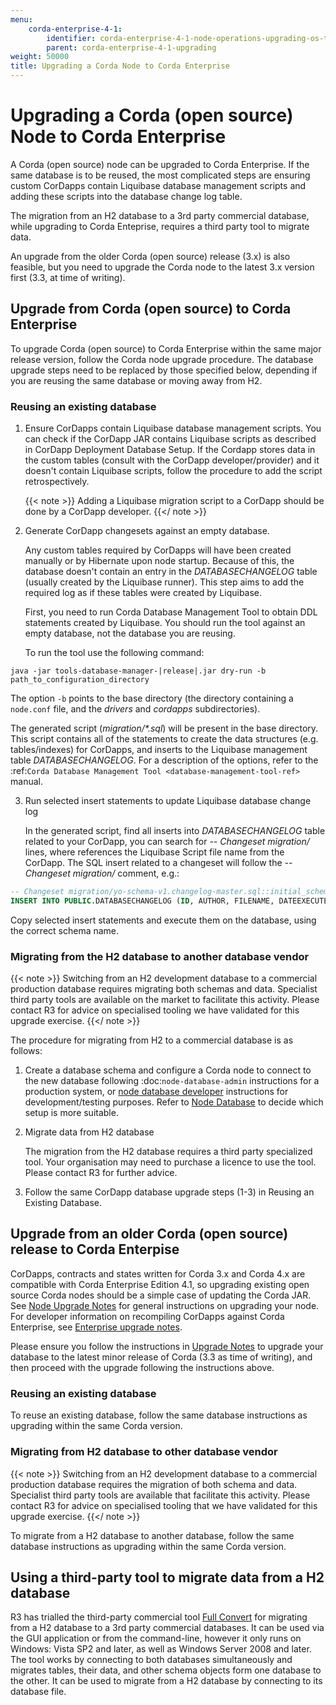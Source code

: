 ```yaml
---
menu:
    corda-enterprise-4-1:
        identifier: corda-enterprise-4-1-node-operations-upgrading-os-to-ent
        parent: corda-enterprise-4-1-upgrading
weight: 50000
title: Upgrading a Corda Node to Corda Enterprise
---
```


# Upgrading a Corda (open source) Node to Corda Enterprise

A Corda (open source) node can be upgraded to Corda Enterprise.
If the same database is to be reused, the most complicated steps are ensuring custom CorDapps contain
Liquibase database management scripts and adding these scripts into the database change log table.

The migration from an H2 database to a 3rd party commercial database, while upgrading to Corda Enteprise,
requires a third party tool to migrate data.

An upgrade from the older Corda (open source) release (3.x) is also feasible,
but you need to upgrade the Corda node to the latest 3.x version first (3.3, at time of writing).


## Upgrade from Corda (open source) to Corda Enterprise

To upgrade Corda (open source) to Corda Enterprise within the same major release version, follow the Corda node upgrade procedure.
The database upgrade steps need to be replaced by those specified below,
depending if you are reusing the same database or moving away from H2.

### Reusing an existing database

1. Ensure CorDapps contain Liquibase database management scripts.
   You can check if the CorDapp JAR contains Liquibase scripts as described in CorDapp Deployment Database Setup.
   If the Cordapp stores data in the custom tables (consult with the CorDapp developer/provider)
   and it doesn't contain Liquibase scripts, follow the procedure
   to add the script retrospectively.

   {{< note >}}
   Adding a Liquibase migration script to a CorDapp should be done by a CorDapp developer.
   {{</ note >}}

2. Generate CorDapp changesets against an empty database.

   Any custom tables required by CorDapps will have been created manually or by Hibernate upon node startup.
   Because of this, the database doesn't contain an entry in the *DATABASECHANGELOG* table (usually created by the Liquibase runner).
   This step aims to add the required log as if these tables were created by Liquibase.

   First, you need to run Corda Database Management Tool to obtain DDL statements created by Liquibase.
   You should run the tool against an empty database, not the database you are reusing.

   To run the tool use the following command:

```shell
java -jar tools-database-manager-|release|.jar dry-run -b path_to_configuration_directory
```

   The option `-b` points to the base directory (the directory containing a `node.conf` file, and the *drivers* and *cordapps* subdirectories).

   The generated script (*migration/\*.sql*) will be present in the base directory.
   This script contains all of the statements to create the data structures (e.g. tables/indexes) for CorDapps,
   and inserts to the Liquibase management table *DATABASECHANGELOG*.
   For a description of the options, refer to the :ref:`Corda Database Management Tool <database-management-tool-ref>` manual.

3. Run selected insert statements to update Liquibase database change log

   In the generated script, find all inserts into *DATABASECHANGELOG* table related to your CorDapp,
   you can search for *-- Changeset migration/<file-name>* lines, where <file-name> references the Liquibase Script file name from the CorDapp.
   The SQL insert related to a changeset will follow the *-- Changeset migration/<file-name>* comment, e.g.:

```sql
-- Changeset migration/yo-schema-v1.changelog-master.sql::initial_schema_for_YoSchemaV1::R3.Corda.Generated
INSERT INTO PUBLIC.DATABASECHANGELOG (ID, AUTHOR, FILENAME, DATEEXECUTED, ORDEREXECUTED, MD5SUM, DESCRIPTION, COMMENTS, EXECTYPE, CONTEXTS, LABELS, LIQUIBASE, DEPLOYMENT_ID) VALUES ('initial_schema_for_YoSchemaV1', 'R3.Corda.Generated', 'migration/yo-schema-v1.changelog-master.sql', NOW(), 74, '7:2d4e1d5d7165a8edc848208d0707eb24', 'sql', '', 'EXECUTED', NULL, NULL, '3.5.3', '2862877878');
```

   Copy selected insert statements and execute them on the database, using the correct schema name.

### Migrating from the H2 database to another database vendor

{{< note >}}
Switching from an H2 development database to a commercial production database requires migrating both schemas and data.
Specialist third party tools are available on the market to facilitate this activity. Please contact R3 for advice on specialised tooling
we have validated for this upgrade exercise.
{{</ note >}}

The procedure for migrating from H2 to a commercial database is as follows:

1. Create a database schema and configure a Corda node to connect to the new database following :doc:`node-database-admin` instructions
   for a production system, or [node database developer](node-database-developer.md) instructions for development/testing purposes.
   Refer to [Node Database](node-database.md) to decide which setup is more suitable.

2. Migrate data from H2 database

   The migration from the H2 database requires a third party specialized tool.
   Your organisation may need to purchase a licence to use the tool.
   Please contact R3 for further advice.

3. Follow the same CorDapp database upgrade steps (1-3) in Reusing an Existing Database.


## Upgrade from an older Corda (open source) release to Corda Enterpise

CorDapps, contracts and states written for Corda 3.x and Corda 4.x are compatible with Corda Enterprise Edition 4.1, so upgrading
existing open source Corda nodes should be a simple case of updating the Corda JAR.
See [Node Upgrade Notes](node-upgrade-notes.md) for general instructions on upgrading your node.
For developer information on recompiling CorDapps against Corda Enterprise, see [Enterprise upgrade notes](upgrade-notes.md).

Please ensure you follow the instructions in [Upgrade Notes](https://docs.corda.net/releases/release-V3.3/upgrade-notes.html)
to upgrade your database to the latest minor release of Corda (3.3 as time of writing),
and then proceed with the upgrade following the instructions above.

### Reusing an existing database

To reuse an existing database, follow the same database instructions as
upgrading within the same Corda version.

### Migrating from H2 database to other database vendor

{{< note >}}
Switching from an H2 development database to a commercial production database requires the migration of both schema and data.
Specialist third party tools are available that facilitate this activity. Please contact R3 for advice on specialised tooling
that we have validated for this upgrade exercise.
{{</ note >}}

To migrate from a H2 database to another database, follow the same database instructions as
upgrading within the same Corda version.

## Using a third-party tool to migrate data from a H2 database

R3 has trialled the third-party commercial tool [Full Convert](https://www.spectralcore.com/fullconvert) for migrating from a H2 database
to a 3rd party commercial databases.
It can be used via the GUI application or from the command-line, however it only runs on Windows: Vista SP2 and later, as well as Windows Server 2008 and later.
The tool works by connecting to both databases simultaneously and migrates tables, their data, and other schema objects form one database to the other.
It can be used to migrate from a H2 database by connecting to its database file.
